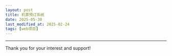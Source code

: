```yaml
---
layout: post
title: 机票预订系统
date: 2025-05-30
last_modified_at: 2025-02-24
tags: [web项目]
---
```



---
Thank you for your interest and support!
